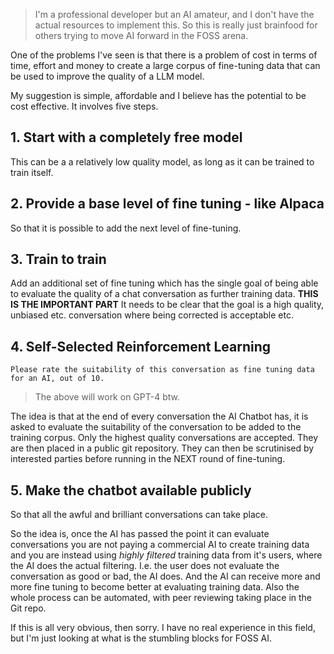 > I'm a professional developer but an AI amateur, and I don't have the actual resources to implement this. So this is really just brainfood for others trying to move AI forward in the FOSS arena.

One of the problems I've seen is that there is a problem of cost in terms of time, effort and money to create a large corpus of fine-tuning data that can be used to improve the quality of a LLM model.

My suggestion is simple, affordable and I believe has the potential to be cost effective. It involves five steps.

## 1. Start with a completely free model

This can be a a relatively low quality model, as long as it can be trained to train itself.

## 2. Provide a base level of fine tuning - like Alpaca

So that it is possible to add the next level of fine-tuning.

## 3. Train to train

Add an additional set of fine tuning which has the single goal of being able to evaluate the quality of a chat conversation as further training data. **THIS IS THE IMPORTANT PART** It needs to be clear that the goal is a high quality, unbiased etc. conversation where being corrected is acceptable etc.

## 4. Self-Selected Reinforcement Learning

```Please rate the suitability of this conversation as fine tuning data for an AI, out of 10.```

> The above will work on GPT-4 btw.

The idea is that at the end of every conversation the AI Chatbot has, it is asked to evaluate the suitability of the conversation to be added to the training corpus. Only the highest quality conversations are accepted. They are then placed in a public git repository. They can then be scrutinised by interested parties before running in the NEXT round of fine-tuning. 

## 5. Make the chatbot available publicly

So that all the awful and brilliant conversations can take place.

So the idea is, once the AI has passed the point it can evaluate conversations you are not paying a commercial AI to create training data and you are instead using *highly filtered* training data from it's users, where the AI does the actual filtering. I.e. the user does not evaluate the conversation as good or bad, the AI does. And the AI can receive more and more fine tuning to become better at evaluating training data. Also the whole process can be automated, with peer reviewing taking place in the Git repo.


If this is all very obvious, then sorry. I have no real experience in this field, but I'm just looking at what is the stumbling blocks for FOSS AI.


